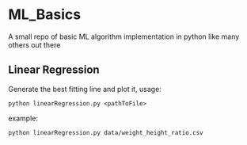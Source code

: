 # ML_Basics
A small repo of basic ML algorithm implementation in python like many others out there

## Linear Regression

Generate the best fitting line and plot it, usage:

    python linearRegression.py <pathToFile>

example:

    python linearRegression.py data/weight_height_ratio.csv

